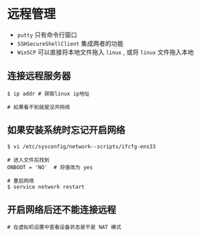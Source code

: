 # 远程管理

+ `putty`  只有命令行窗口
+ `SSHSecureShellClient`  集成两者的功能
+ `WinSCP`  可以直接将本地文件拖入 `linux` , 或将 `linux` 文件拖入本地



## 连接远程服务器

```shell
$ ip addr # 获取linux ip地址

# 如果看不到就是没开网络
```



##  如果安装系统时忘记开启网络

```shell
$ vi /etc/sysconfig/network--scripts/ifcfg-ens33

# 进入文件后找到
ONBOOT = 'NO'  # 将值改为 yes

# 重启网络
$ service network restart
```



## 开启网络后还不能连接远程

```shell
# 在虚拟机设置中查看设备状态是不是 NAT 模式
```

